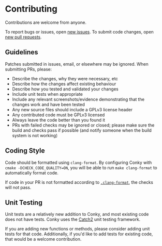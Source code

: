 # Contributing

Contributions are welcome from anyone.

To report bugs or issues, open [new issues](https://github.com/brndnmtthws/conky/issues/new).
To submit code changes, open [new pull requests](https://github.com/brndnmtthws/conky/compare).

## Guidelines

Patches submitted in issues, email, or elsewhere may be ignored. When submitting PRs, please:

- Describe the changes, why they were necessary, etc
- Describe how the changes affect existing behaviour
- Describe how you tested and validated your changes
- Include unit tests when appropriate
- Include any relevant screenshots/evidence demonstrating that the changes work and have been tested
- Any new source files should include a GPLv3 license header
- Any contributed code must be GPLv3 licensed
- Always leave the code better than you found it
- PRs with failed checks may be ignored or closed; please make sure
  the build and checks pass if possible (and notify someone when the build
  system is not working)

## Coding Style

Code should be formatted using `clang-format`. By configuring Conky with `cmake -DCHECK_CODE_QUALITY=ON`, you will be able to run `make clang-format` to automatically format code.

If code in your PR is not formatted according to [`.clang-format`](.clang-format), the checks will not pass.

## Unit Testing

Unit tests are a relatively new addition to Conky, and most existing code does not have tests. Conky uses the [Catch2](https://github.com/catchorg/Catch2) unit testing framework.

If you are adding new functions or methods, please consider adding unit tests for that code. Additionally, if you'd like to add tests for existing code, that would be a welcome contribution.
